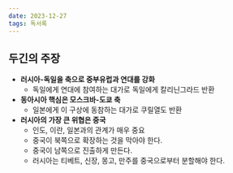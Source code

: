 ```yaml
---
date: 2023-12-27
tags: 독서록
---
```


## 두긴의 주장

- **러시아-독일을 축으로 중부유럽과 연대를 강화**
	- 독일에게 연대에 참여하는 대가로 독일에게 칼리닌그라드 반환
- **동아시아 핵심은 모스크바-도쿄 축**
	- 일본에게 이 구상에 동참하는 대가로 쿠릴열도 반환
- **러시아의 가장 큰 위협은 중국**
	- 인도, 이란, 일본과의 관계가 매우 중요
	- 중국이 북쪽으로 확장하는 것을 막아야 한다.
	- 중국이 남쪽으로 진출하게 만든다.
	- 러시아는 티베트, 신장, 몽고, 만주를 중국으로부터 분할해야 한다.